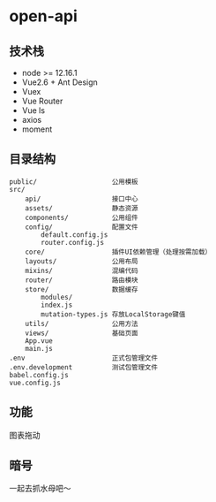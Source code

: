 # open-api

## 技术栈

- node >= 12.16.1
- Vue2.6 + Ant Design
- Vuex
- Vue Router
- Vue ls
- axios
- moment

## 目录结构

    public/                   公用模板
    src/
        api/                  接口中心
        assets/               静态资源
        components/           公用组件
        config/               配置文件
            default.config.js
            router.config.js
        core/                 插件UI依赖管理（处理按需加载）
        layouts/              公用布局
        mixins/               混编代码
        router/               路由模块
        store/                数据缓存
            modules/
            index.js
            mutation-types.js 存放LocalStorage键值
        utils/                公用方法
        views/                基础页面
        App.vue
        main.js
    .env                      正式包管理文件
    .env.development          测试包管理文件
    babel.config.js
    vue.config.js

## 功能

图表拖动

## 暗号
一起去抓水母吧～

